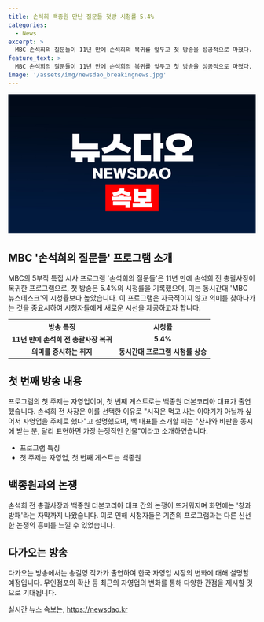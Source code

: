```yaml
---
title: 손석희 백종원 만난 질문들 첫방 시청률 5.4%
categories:
  - News
excerpt: >
  MBC 손석희의 질문들이 11년 만에 손석희의 복귀를 앞두고 첫 방송을 성공적으로 마쳤다. 시청률 5.4%로 ‘MBC 뉴스데스크’보다 높았고, 첫 주제는 자영업이었는데 백종원이 출연해 화제가 되었다. 백종원과의 논쟁과 함께 송길영 작가도 출연해 자영업 변화에 대해 논의되었으며 매주 토요일 오후 방송된다.
feature_text: >
  MBC 손석희의 질문들이 11년 만에 손석희의 복귀를 앞두고 첫 방송을 성공적으로 마쳤다. 시청률 5.4%로 ‘MBC 뉴스데스크’보다 높았고, 첫 주제는 자영업이었는데 백종원이 출연해 화제가 되었다. 백종원과의 논쟁과 함께 송길영 작가도 출연해 자영업 변화에 대해 논의되었으며 매주 토요일 오후 방송된다.
image: '/assets/img/newsdao_breakingnews.jpg'
---
```


<p><img src="/assets/img/newsdao_breakingnews.jpg" alt="firstkoreanews 속보" /></p>

<h2 data-ke-size="size26">MBC '손석희의 질문들' 프로그램 소개</h2>

<p data-ke-size="size16">MBC의 5부작 특집 시사 프로그램 '손석희의 질문들'은 11년 만에 손석희 전 총괄사장이 복귀한 프로그램으로, 첫 방송은 5.4%의 시청률을 기록했으며, 이는 동시간대 'MBC 뉴스데스크'의 시청률보다 높았습니다. 이 프로그램은 자극적이지 않고 의미를 찾아나가는 것을 중요시하여 시청자들에게 새로운 시선을 제공하고자 합니다.</p>

<table>
    <tr>
        <th>방송 특징</th>
        <th>시청률</th>
    </tr>
    <tr>
        <td style="text-align: center; height: 17px;"><b>11년 만에 손석희 전 총괄사장 복귀</b></td>
        <td style="text-align: center; height: 17px;"><b>5.4%</b></td>
    </tr>
    <tr>
        <td style="text-align: center; height: 17px;"><b>의미를 중시하는 취지</b></td>
        <td style="text-align: center; height: 17px;"><b>동시간대 프로그램 시청률 상승</b></td>
    </tr>
</table>

<h2 data-ke-size="size26">첫 번째 방송 내용</h2>

<p data-ke-size="size16">프로그램의 첫 주제는 자영업이며, 첫 번째 게스트로는 백종원 더본코리아 대표가 출연했습니다. 손석희 전 사장은 이를 선택한 이유로 "시작은 먹고 사는 이야기가 아닐까 싶어서 자영업을 주제로 했다"고 설명했으며, 백 대표를 소개할 때는 "찬사와 비판을 동시에 받는 분, 달리 표현하면 가장 논쟁적인 인물"이라고 소개하였습니다.</p>

<ul>
    <li>프로그램 특징</li>
    <li>첫 주제는 자영업, 첫 번째 게스트는 백종원</li>
</ul>

<h2 data-ke-size="size26">백종원과의 논쟁</h2>

<p data-ke-size="size16">손석희 전 총괄사장과 백종원 더본코리아 대표 간의 논쟁이 뜨거워지며 화면에는 '창과 방패'라는 자막까지 나왔습니다. 이로 인해 시청자들은 기존의 프로그램과는 다른 신선한 논쟁의 흥미를 느낄 수 있었습니다.</p>

<h2 data-ke-size="size26">다가오는 방송</h2>

<p data-ke-size="size16">다가오는 방송에서는 송길영 작가가 출연하여 한국 자영업 시장의 변화에 대해 설명할 예정입니다. 무인점포의 확산 등 최근의 자영업의 변화를 통해 다양한 관점을 제시할 것으로 기대됩니다.</p>
실시간 뉴스 속보는, <a href="https://newsdao.kr" rel="dofollow">https://newsdao.kr</a>


